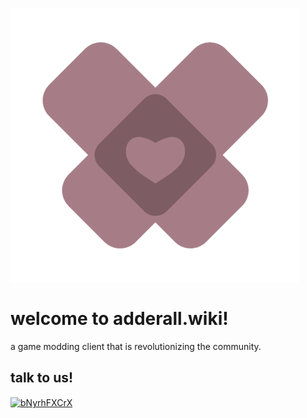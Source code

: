 ![](adderall2_50.png)
# welcome to adderall.wiki!

a game modding client that is revolutionizing the community.

## talk to us!

<p align="left">
<a href="https://discord.gg/bNyrhFXCrX" target="blank"><img align="center" src="https://raw.githubusercontent.com/rahuldkjain/github-profile-readme-generator/master/src/images/icons/Social/discord.svg" alt="bNyrhFXCrX" height="100" width="110" /></a>
</p>
